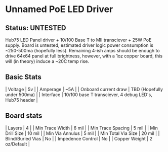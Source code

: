 # Unnamed PoE LED Driver

## Status: UNTESTED

Hub75 LED Panel driver + 10/100 Base T to MII transciever + 25W PoE supply.
Board is untested, estimated driver logic power consumption is ~250-500ma (hopefully less).
Remaining 4-ish amps should be enough to drive 64x64 panel at full brightness, however, with
a 1oz copper board, this will (in theory) induce a ~20C temp rise.

## Basic Stats

| Voltage  | 5v  |
| Amperage | ~5A |
| Onboard current draw | TBD (Hopefully under 500ma) |
| Interface | 10/100 base T transciever, 4 debug LED's, Hub75 header |

## Board stats

| Layers             |            4 |
| Min Trace Width    |        6 mil |
| Min Trace Spacing  |        5 mil |
| Min Drill Size     |       10 mil |
| Min Via Annulus    |        5 mil |
| Min Total Via Size |       20 mil |
| Blind/Buried Vias  |           No |
| Impedence Control  |           No |
| Copper Weight      | 2 oz/Default |
